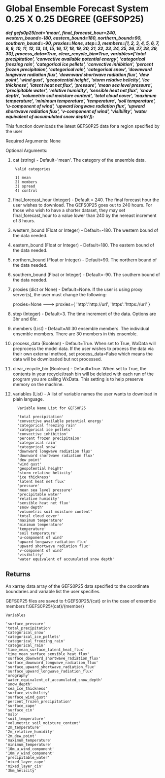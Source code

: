 # Global Ensemble Forecast System 0.25 X 0.25 DEGREE (GEFS0P25)

***def gefs0p25(cat='mean', 
             final_forecast_hour=240, 
             western_bound=-180, 
             eastern_bound=180, 
             northern_bound=90, 
             southern_bound=-90, 
             proxies=None, 
             step=3, 
             members=[1, 2, 3, 4, 5, 6, 7, 8, 9, 10,
                      11, 12, 13, 14, 15, 16, 17, 18, 19, 20,
                      21, 22, 23, 24, 25, 26, 27, 28, 29, 30],
             process_data=True,
             clear_recycle_bin=True,
             variables=['total precipitation',
                        'convective available potential energy',
                        'categorical freezing rain',
                        'categorical ice pellets',
                        'convective inhibition',
                        'percent frozen precipitaion',
                        'categorical rain',
                        'categorical snow',
                        'downward longwave radiation flux',
                        'downward shortwave radiation flux',
                        'dew point',
                        'wind gust',
                        'geopotential height',
                        'storm relative helicity',
                        'ice thickness',
                        'latent heat net flux',
                        'pressure',
                        'mean sea level pressure',
                        'precipitable water',
                        'relative humidity',
                        'sensible heat net flux',
                        'snow depth',
                        'volumetric soil moisture content',
                        'total cloud cover',
                        'maximum temperature',
                        'minimum temperature',
                        'temperature',
                        'soil temperature',
                        'u-component of wind',
                        'upward longwave radiation flux',
                        'upward shortwave radiation flux',
                        'v-component of wind',
                        'visibility',
                        'water equivalent of accumulated snow depth']):***

This function downloads the latest GEFS0P25 data for a region specified by the user

Required Arguments: None

Optional Arguments:

1) cat (string) - Default='mean'. The category of the ensemble data. 

        Valid categories
        
        1) mean
        2) members
        3) spread
        4) control

2) final_forecast_hour (Integer) - Default = 240. The final forecast hour the user wishes to download. The GEFS0P25
goes out to 240 hours. For those who wish to have a shorter dataset, they may set final_forecast_hour to a value lower than 
240 by the nereast increment of 3 hours. 

3) western_bound (Float or Integer) - Default=-180. The western bound of the data needed. 

4) eastern_bound (Float or Integer) - Default=180. The eastern bound of the data needed.

5) northern_bound (Float or Integer) - Default=90. The northern bound of the data needed.

6) southern_bound (Float or Integer) - Default=-90. The southern bound of the data needed.

7) proxies (dict or None) - Default=None. If the user is using proxy server(s), the user must change the following:

   proxies=None ---> proxies={
                       'http':'http://url',
                       'https':'https://url'
                    }

8) step (Integer) - Default=3. The time increment of the data. Options are 3hr and 6hr. 

9) members (List) - Default=All 30 ensemble members. The individual ensemble members. There are 30 members in this ensemble.  

10) process_data (Boolean) - Default=True. When set to True, WxData will preprocess the model data. If the user wishes to process the 
   data via their own external method, set process_data=False which means the data will be downloaded but not processed. 
   
11) clear_recycle_bin (Boolean) - Default=True. When set to True, the contents in your recycle/trash bin will be deleted with each run
    of the program you are calling WxData. This setting is to help preserve memory on the machine. 
    
12) variables (List) - A list of variable names the user wants to download in plain language. 

          Variable Name List for GEFS0P25
          
          'total precipitation'
          'convective available potential energy'
          'categorical freezing rain'
          'categorical ice pellets'
          'convective inhibition'
          'percent frozen precipitaion'
          'categorical rain'
          'categorical snow'
          'downward longwave radiation flux'
          'downward shortwave radiation flux'
          'dew point'
          'wind gust'
          'geopotential height'
          'storm relative helicity'
          'ice thickness'
          'latent heat net flux'
          'pressure'
          'mean sea level pressure'
          'precipitable water'
          'relative humidity'
          'sensible heat net flux'
          'snow depth'
          'volumetric soil moisture content'
          'total cloud cover'
          'maximum temperature'
          'minimum temperature'
          'temperature'
          'soil temperature'
          'u-component of wind'
          'upward longwave radiation flux'
          'upward shortwave radiation flux'
          'v-component of wind'
          'visibility'
          'water equivalent of accumulated snow depth'


Returns
-------

An xarray data array of the GEFS0P25 data specified to the coordinate boundaries and variable list the user specifies. 

GEFS0P25 files are saved to f:GEFS0P25/{cat} or in the case of ensemble members f:GEFS0P25/{cat}/{member}
    
    Variables
    
    'surface_pressure'
    'total_precipitation'
    'categorical_snow'
    'categorical_ice_pellets'
    'categorical_freezing_rain'
    'categorical_rain'
    'time_mean_surface_latent_heat_flux'
    'time_mean_surface_sensible_heat_flux'
    'surface_downward_shortwave_radiation_flux'
    'surface_downward_longwave_radiation_flux'
    'surface_upward_shortwave_radiation_flux'
    'surface_upward_longwave_radiation_flux'
    'orography'
    'water_equivalent_of_accumulated_snow_depth'
    'snow_depth'
    'sea_ice_thickness'
    'surface_visibility'
    'surface_wind_gust'
    'percent_frozen_precipitation'
    'surface_cape'
    'surface_cin'
    'mslp'
    'soil_temperature'
    'volumetric_soil_moisture_content'
    '2m_temperature'
    '2m_relative_humidity'
    '2m_dew_point'
    'maximum_temperature'
    'minimum_temperature'
    '10m_u_wind_component'
    '10m_v_wind_component'
    'precipitable_water'
    'mixed_layer_cape'
    'mixed_layer_cin'
    '3km_helicity'
